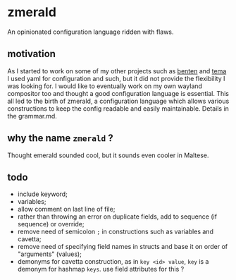 # zmerald
An opinionated configuration language ridden with flaws.

## motivation
As I started to work on some of my other projects such as [benten](https://github.com/liabri/benten) and [tema](https://github.com/liabri/tema) I used yaml for configuration and such, but it did not provide the flexibility I was looking for. I would like to eventually work on my own wayland compositor too and thought a good configuration language is essential. This all led to the birth of zmerald, a configuration language which allows various constructions to keep the config readable and easily maintainable. Details in the grammar.md.

## why the name `zmerald` ?
Thought emerald sounded cool, but it sounds even cooler in Maltese.

## todo
- include keyword;
- variables;
- allow comment on last line of file;
- rather than throwing an error on duplicate fields, add to sequence (if sequence) or override;
- remove need of semicolon `;` in constructions such as variables and cavetta;
- remove need of specifying field names in structs and base it on order of "arguments" (values);
- demonyms for cavetta construction, as in `key <id> value`, `key` is a demonym for hashmap `keys`. use field attributes for this ?